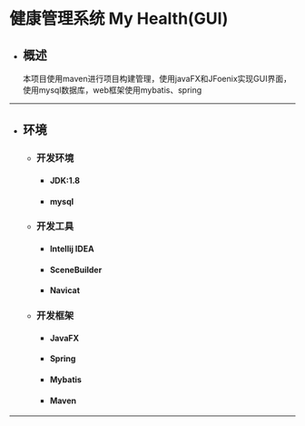 # 健康管理系统 My Health(GUI)

- ## 概述
  本项目使用maven进行项目构建管理，使用javaFX和JFoenix实现GUI界面，使用mysql数据库，web框架使用mybatis、spring
------

- ## 环境
  - ### 开发环境
    - #### JDK:1.8
    - #### mysql

  - ### 开发工具
    - #### Intellij IDEA
    - #### SceneBuilder
    - #### Navicat

  - ### 开发框架
    - #### JavaFX
    - #### Spring
    - #### Mybatis
    - #### Maven
------
